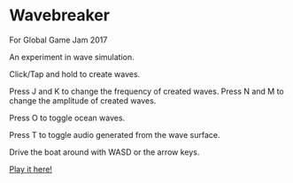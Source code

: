 # Wavebreaker

For Global Game Jam 2017

An experiment in wave simulation. 

Click/Tap and hold to create waves.

Press J and K to change the frequency of created waves.
Press N and M to change the amplitude of created waves.

Press O to toggle ocean waves.

Press T to toggle audio generated from the wave surface.

Drive the boat around with WASD or the arrow keys.

[Play it here!](https://ponderousmad.com/wavebreaker/index.html)
